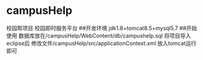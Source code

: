 # campusHelp
校园帮项目
校园即时服务平台
##开发环境
jdk1.8+tomcat8.5+mysql5.7
##开始使用
数据库放在/campusHelp/WebContent/db/campushelp.sql
将项目导入eclipse后
修改文件/campusHelp/src/applicationContext.xml
	<bean id="dataSource" class="org.apache.commons.dbcp.BasicDataSource">
		<property name="driverClassName" value="com.mysql.jdbc.Driver" />
		<property name="url" value="jdbc:mysql://yourIp:3306/campushelp" />
		<property name="username" value="yourName" />
		<property name="password" value="yourPassword" />
	</bean>
  放入tomcat运行即可
